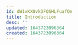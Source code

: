 ```yaml
---
id: dW1xKXOvkDFQSHLFuafQe
title: Introduction
desc: ''
updated: 1643723096364
created: 1643723096364
---
```


